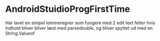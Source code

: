 # AndroidStuidioProgFirstTime
Har lavet en simpel lommeregner som fungere med 2 edit text felter hvis indhold bliver bliver læst med parsedouble, og bliver spyttet ud med en String.Valueof
